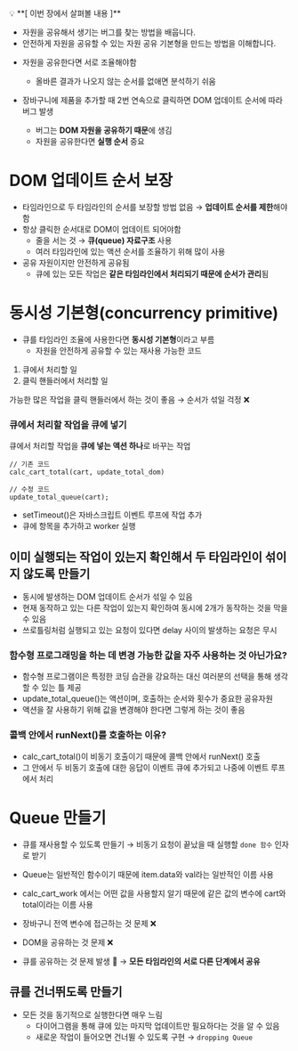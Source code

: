 <aside>
💡 **[ 이번 장에서 살펴볼 내용 ]**

- 자원을 공유해서 생기는 버그를 찾는 방법을 배웁니다.
- 안전하게 자원을 공유할 수 있는 자원 공유 기본형을 만드는 방법을 이해합니다.
</aside>

- 자원을 공유한다면 서로 조율해야함
    - 올바른 결과가 나오지 않는 순서를 없애면 분석하기 쉬움

- 장바구니에 제품을 추가할 때 2번 연속으로 클릭하면 DOM 업데이트 순서에 따라 버그 발생
    - 버그는 **DOM 자원을 공유하기 때문**에 생김
    - 자원을 공유한다면 **실행 순서** 중요

# DOM 업데이트 순서 보장

- 타임라인으로 두 타임라인의 순서를 보장할 방법 없음 → **업데이트 순서를 제한**해야함
- 항상 클릭한 순서대로 DOM이 업데이트 되어야함
    - 줄을 서는 것 → **큐(queue) 자료구조** 사용
    - 여러 타임라인에 있는 액션 순서를 조율하기 위해 많이 사용
- 공유 자원이지만 안전하게 공유됨
    - 큐에 있는 모든 작업은 **같은 타임라인에서 처리되기 때문에 순서가 관리**됨

# 동시성 기본형(concurrency primitive)

- 큐를 타임라인 조율에 사용한다면 **동시성 기본형**이라고 부름
    - 자원을 안전하게 공유할 수 있는 재사용 가능한 코드
1. 큐에서 처리할 일
2. 클릭 핸들러에서 처리할 일

가능한 많은 작업을 클릭 핸들러에서 하는 것이 좋음 → 순서가 섞일 걱정 ❌

### 큐에서 처리할 작업을 큐에 넣기

큐에서 처리할 작업을 **큐에 넣는 액션 하나**로 바꾸는 작업

```tsx
// 기존 코드
calc_cart_total(cart, update_total_dom)

// 수정 코드
update_total_queue(cart);
```

- setTimeout()은 자바스크립트 이벤트 루프에 작업 추가
- 큐에 항목을 추가하고 worker 실행

## 이미 실행되는 작업이 있는지 확인해서 두 타임라인이 섞이지 않도록 만들기

- 동시에 발생하는 DOM 업데이트 순서가 섞일 수 있음
- 현재 동작하고 있는 다른 작업이 있는지 확인하여 동시에 2개가 동작하는 것을 막을 수 있음
- 쓰로틀링처럼 실행되고 있는 요청이 있다면 delay 사이의 발생하는 요청은 무시

### 함수형 프로그래밍을 하는 데 변경 가능한 값을 자주 사용하는 것 아닌가요?

- 함수형 프로그램이은 특정한 코딩 습관을 강요하는 대신 여러분의 선택을 통해 생각할 수 있는 틀 제공
- update_total_queue()는 액션이며, 호출하는 순서와 횟수가 중요한 공유자원
- 액션을 잘 사용하기 위해 값을 변경해야 한다면 그렇게 하는 것이 좋음

### 콜백 안에서 runNext()를 호출하는 이유?

- calc_cart_total()이 비동기 호출이기 때문에 콜백 안에서 runNext() 호출
- 그 안에서 두 비동기 호출에 대한 응답이 이벤트 큐에 추가되고 나중에 이벤트 루프에서 처리

# Queue 만들기

- 큐를 재사용할 수 있도록 만들기 → 비동기 요청이 끝났을 때 실행할 `done 함수` 인자로 받기
- Queue는 일반적인 함수이기 때문에 item.data와 val라는 일반적인 이름 사용
- calc_cart_work 에서는 어떤 값을 사용할지 알기 때문에 같은 값의 변수에 cart와 total이라는 이름 사용

- 장바구니 전역 변수에 접근하는 것 문제 ❌
- DOM을 공유하는 것 문제 ❌
- 큐를 공유하는 것 문제 발생 🚨 → **모든 타임라인의 서로 다른 단계에서 공유**

## 큐를 건너뛰도록 만들기

- 모든 것을 동기적으로 실행한다면 매우 느림
    - 다이어그램을 통해 큐에 있는 마지막 업데이트만 필요하다는 것을 알 수 있음
    - 새로운 작업이 들어오면 건너뛸 수 있도록 구현 → `dropping Queue`
